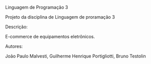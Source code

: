 
Linguagem de Programação 3

Projeto da disciplina de Linguagem de proramação 3

Descrição:

E-commerce de equipamentos eletrônicos.

Autores:

João Paulo Malvesti,
Guilherme Henrique Portigliotti,
Bruno Testolin

